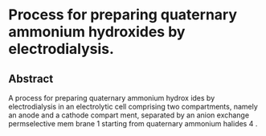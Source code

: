# Process for preparing quaternary ammonium hydroxides by electrodialysis.

## Abstract
A process for preparing quaternary ammonium hydrox ides by electrodialysis in an electrolytic cell comprising two compartments, namely an anode and a cathode compart ment, separated by an anion exchange permselective mem brane 1 starting from quaternary ammonium halides 4 .